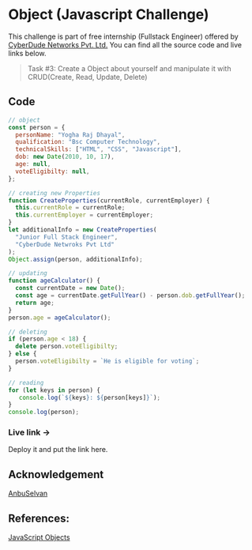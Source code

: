 # Object (Javascript Challenge)

This challenge is part of free internship (Fullstack Engineer) offered by [CyberDude Networks Pvt. Ltd.](https://cyberdudenetworks.com) You can find all the source code and live links below.

> Task #3: Create a Object about yourself and manipulate it with CRUD(Create, Read, Update, Delete)

## Code

```js
// object
const person = {
  personName: "Yogha Raj Dhayal",
  qualification: "Bsc Computer Technology",
  technicalSkills: ["HTML", "CSS", "Javascript"],
  dob: new Date(2010, 10, 17),
  age: null,
  voteEligibilty: null,
};

// creating new Properties
function CreateProperties(currentRole, currentEmployer) {
  this.currentRole = currentRole;
  this.currentEmployer = currentEmployer;
}
let additionalInfo = new CreateProperties(
  "Junior Full Stack Engineer",
  "CyberDude Netwroks Pvt Ltd"
);
Object.assign(person, additionalInfo);

// updating
function ageCalculator() {
  const currentDate = new Date();
  const age = currentDate.getFullYear() - person.dob.getFullYear();
  return age;
}
person.age = ageCalculator();

// deleting
if (person.age < 18) {
  delete person.voteEligibilty;
} else {
  person.voteEligibilty = `He is eligible for voting`;
}

// reading
for (let keys in person) {
   console.log(`${keys}: ${person[keys]}`);
}
console.log(person);
```

### Live link ->

Deploy it and put the link here.

## Acknowledgement

[AnbuSelvan](https://github.com/anburocky3)

## References:

[JavaScript Objects](https://www.youtube.com/watch?v=iKD8RZoXrLQ&list=PL73Obo20O_7ihsIM5K-hHYPrcqkkdQcLa&index=36)
